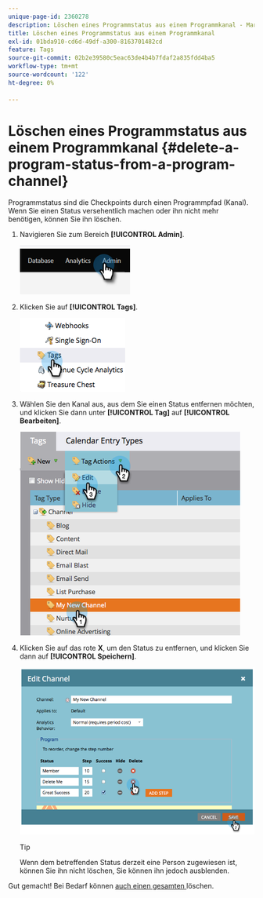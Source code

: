 ```yaml
---
unique-page-id: 2360278
description: Löschen eines Programmstatus aus einem Programmkanal - Marketo-Dokumente - Produktdokumentation
title: Löschen eines Programmstatus aus einem Programmkanal
exl-id: 01bda910-cd6d-49df-a300-8163701482cd
feature: Tags
source-git-commit: 02b2e39580c5eac63de4b4b7fdaf2a835fdd4ba5
workflow-type: tm+mt
source-wordcount: '122'
ht-degree: 0%

---
```


# Löschen eines Programmstatus aus einem Programmkanal {#delete-a-program-status-from-a-program-channel}

Programmstatus sind die Checkpoints durch einen Programmpfad (Kanal). Wenn Sie einen Status versehentlich machen oder ihn nicht mehr benötigen, können Sie ihn löschen.

1. Navigieren Sie zum Bereich **[!UICONTROL Admin]**.

   ![](assets/delete-a-program-status-from-a-program-channel-1.png)

1. Klicken Sie auf **[!UICONTROL Tags]**.

   ![](assets/delete-a-program-status-from-a-program-channel-2.png)

1. Wählen Sie den Kanal aus, aus dem Sie einen Status entfernen möchten, und klicken Sie dann unter **[!UICONTROL Tag]** auf **[!UICONTROL Bearbeiten]**.

   ![](assets/delete-a-program-status-from-a-program-channel-3.png)

1. Klicken Sie auf das rote **X**, um den Status zu entfernen, und klicken Sie dann auf **[!UICONTROL Speichern]**.

   ![](assets/delete-a-program-status-from-a-program-channel-4.png)

   >[!TIP]
   >
   >Wenn dem betreffenden Status derzeit eine Person zugewiesen ist, können Sie ihn nicht löschen, Sie können ihn jedoch ausblenden.

Gut gemacht! Bei Bedarf können [ auch einen gesamten ](/help/marketo/product-docs/administration/tags/delete-a-program-channel.md) löschen.
